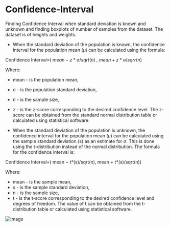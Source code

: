 # Confidence-Interval
Finding Confidence Interval when standard deviation is known and unknown and finding boxplots of number of samples from the dataset. The dataset is of heights and weights.

* When the standard deviation of the population is known, the confidence interval for the population mean ($μ$) can be calculated using the formula:




Confidence Interval=( 
$mean −z * σ/sqrt(n)$ , 
$mean +z * σ/sqrr(n)$

Where:

* mean - is the population mean,
* σ - is the population standard deviation,
* n  - is the sample size,
* z  - is the z-score corresponding to the desired confidence level.
The z-score can be obtained from the standard normal distribution table or calculated using statistical software.

* When the standard deviation of the population is unknown, the confidence interval for the population mean ($μ$) can be calculated using the sample standard deviation (s) as an estimate for $σ$. This is done using the t-distribution instead of the normal distribution. The formula for the confidence interval is:

Confidence Interval=( mean − t*(s)/sqrt(n), mean + t*(s)/sqrt(n))

Where:

* mean - is the sample mean,
* s - is the sample standard deviation,
* n - is the sample size,
* t - is the t-score corresponding to the desired confidence level and degrees of freedom.
The value of t can be obtained from the t-distribution table or calculated using statistical software.

![image](https://github.com/saksshiii/Confidence-Interval/assets/110448803/27b0097c-fe73-48ab-b5d8-853fef148da5)



